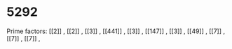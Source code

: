 # 5292

Prime factors: [[2]] , [[2]] , [[3]] , [[441]] , [[3]] , [[147]] , [[3]] , [[49]] , [[7]] , [[7]] , [[7]] , 